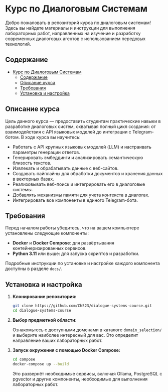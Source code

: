 # Курс по Диалоговым Системам

Добро пожаловать в репозиторий курса по диалоговым системам! Здесь вы найдете материалы и инструкции для выполнения лабораторных работ, направленных на изучение и разработку современных диалоговых агентов с использованием передовых технологий.

## Содержание

- [Курс по Диалоговым Системам](#курс-по-диалоговым-системам)
  - [Содержание](#содержание)
  - [Описание курса](#описание-курса)
  - [Требования](#требования)
  - [Установка и настройка](#установка-и-настройка)

## Описание курса

Цель данного курса — предоставить студентам практические навыки в разработке диалоговых систем, охватывая полный цикл создания: от взаимодействия с API языковых моделей до интеграции с Telegram-ботом. В ходе курса вы научитесь:

- Работать с API крупных языковых моделей (LLM) и настраивать параметры генерации ответов.
- Генерировать эмбеддинги и анализировать семантическую близость текстов.
- Извлекать и обрабатывать данные с веб-сайтов.
- Создавать пайплайны для обработки документов и хранения данных в векторных базах.
- Реализовывать веб-поиск и интегрировать его в диалоговые системы.
- Добавлять механизмы памяти для учета контекста в диалогах.
- Интегрировать все компоненты в единого Telegram-бота.

## Требования

Перед началом работы убедитесь, что на вашем компьютере установлены следующие компоненты:

- **Docker** и **Docker Compose**: для развёртывания контейнеризированных сервисов.
- **Python 3.11** или выше: для запуска скриптов и разработки.

Подробные инструкции по установке и настройке каждого компонента доступны в разделе `docs/`.

## Установка и настройка

1. **Клонирование репозитория:**

   ```bash
   git clone https://github.com/ChS23/dialogue-systems-course.git
   cd dialogue-systems-course
   ```

2. **Выбор предметной области:**

   Ознакомьтесь с доступными доменами в каталоге `domain_selection/` и выберите наиболее интересный для вас. Это определит направление ваших лабораторных работ.

3. **Запуск окружения с помощью Docker Compose:**

   ```bash
   cd compose
   docker-compose up --build
   ```

   Это развернёт необходимые сервисы, включая Ollama, PostgreSQL с pgvector и другие компоненты, необходимые для выполнения лабораторных работ.

